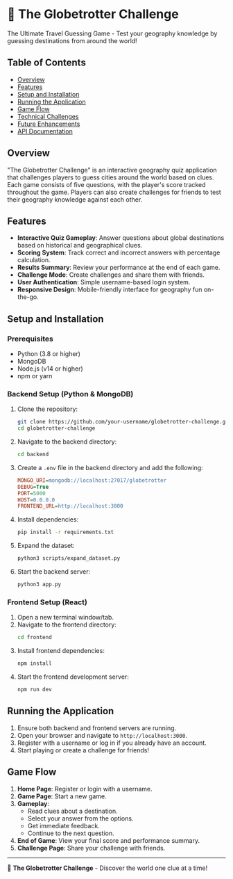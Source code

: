 # 🧩 The Globetrotter Challenge

The Ultimate Travel Guessing Game - Test your geography knowledge by guessing destinations from around the world!

## Table of Contents
- [Overview](#overview)
- [Features](#features)
- [Setup and Installation](#setup-and-installation)
- [Running the Application](#running-the-application)
- [Game Flow](#game-flow)
- [Technical Challenges](#technical-challenges)
- [Future Enhancements](#future-enhancements)
- [API Documentation](#api-documentation)

## Overview

"The Globetrotter Challenge" is an interactive geography quiz application that challenges players to guess cities around the world based on clues. Each game consists of five questions, with the player's score tracked throughout the game. Players can also create challenges for friends to test their geography knowledge against each other.

## Features

- **Interactive Quiz Gameplay**: Answer questions about global destinations based on historical and geographical clues.
- **Scoring System**: Track correct and incorrect answers with percentage calculation.
- **Results Summary**: Review your performance at the end of each game.
- **Challenge Mode**: Create challenges and share them with friends.
- **User Authentication**: Simple username-based login system.
- **Responsive Design**: Mobile-friendly interface for geography fun on-the-go.

## Setup and Installation

### Prerequisites
- Python (3.8 or higher)
- MongoDB
- Node.js (v14 or higher)
- npm or yarn

### Backend Setup (Python & MongoDB)

1. Clone the repository:
   ```bash
   git clone https://github.com/your-username/globetrotter-challenge.git
   cd globetrotter-challenge
   ```
2. Navigate to the backend directory:
   ```bash
   cd backend
   ```
3. Create a `.env` file in the backend directory and add the following:
   ```ini
   MONGO_URI=mongodb://localhost:27017/globetrotter
   DEBUG=True
   PORT=5000
   HOST=0.0.0.0
   FRONTEND_URL=http://localhost:3000
   ```
4. Install dependencies:
   ```bash
   pip install -r requirements.txt
   ```
5. Expand the dataset:
   ```bash
   python3 scripts/expand_dataset.py
   ```
6. Start the backend server:
   ```bash
   python3 app.py
   ```

### Frontend Setup (React)

1. Open a new terminal window/tab.
2. Navigate to the frontend directory:
   ```bash
   cd frontend
   ```
3. Install frontend dependencies:
   ```bash
   npm install
   ```
4. Start the frontend development server:
   ```bash
   npm run dev
   ```

## Running the Application

1. Ensure both backend and frontend servers are running.
2. Open your browser and navigate to `http://localhost:3000`.
3. Register with a username or log in if you already have an account.
4. Start playing or create a challenge for friends!

## Game Flow

1. **Home Page**: Register or login with a username.
2. **Game Page**: Start a new game.
3. **Gameplay**:
   - Read clues about a destination.
   - Select your answer from the options.
   - Get immediate feedback.
   - Continue to the next question.
4. **End of Game**: View your final score and performance summary.
5. **Challenge Page**: Share your challenge with friends.
---

🧩 **The Globetrotter Challenge** - Discover the world one clue at a time!

